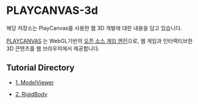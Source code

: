 # PLAYCANVAS-3d

해당 저장소는 PlayCanvas를 사용한 웹 3D 개발에 대한 내용을 담고 있습니다.

[PLAYCANVAS](https://playcanvas.com) 는 WebGL기반의 [오픈 소스 게임 엔진](https://github.com/playcanvas/engine)으로, 웹 게임과 인터랙티브한 3D 콘텐츠를 웹 브라우저에서 제공합니다.



## Tutorial  Directory
- [1. ModelViewer]([https://playcanv.as/b/e8c0b298](https://github.com/kimmming/PlayCanvas-3D/tree/main/model-viewer)https://github.com/kimmming/PlayCanvas-3D/tree/main/model-viewer)

- [2. RigidBody]([https://playcanv.as/p/qI7U7DbG/](https://github.com/kimmming/PlayCanvas-3D/tree/main/model-viewer)https://github.com/kimmming/PlayCanvas-3D/tree/main/rigidBody) 
